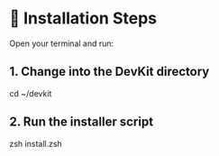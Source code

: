 # 🚀 Installation Steps

Open your terminal and run:

## 1. Change into the DevKit directory

cd ~/devkit

## 2. Run the installer script

zsh install.zsh
